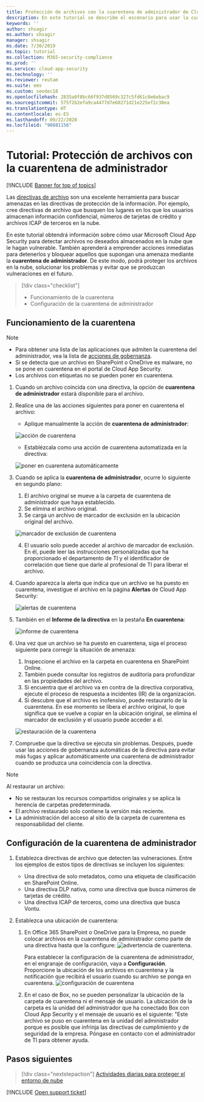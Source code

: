 ```yaml
---
title: Protección de archivos con la cuarentena de administrador de Cloud App Security
description: En este tutorial se describe el escenario para usar la cuarentena de administrador para controlar las vulneraciones de datos.
keywords: ''
author: shsagir
ms.author: shsagir
manager: shsagir
ms.date: 7/30/2019
ms.topic: tutorial
ms.collection: M365-security-compliance
ms.prod: ''
ms.service: cloud-app-security
ms.technology: ''
ms.reviewer: reutam
ms.suite: ems
ms.custom: seodec18
ms.openlocfilehash: 2835a0f8bc66f937d8569c327c5fd61c0e6ebac9
ms.sourcegitcommit: 575f2b2efa9ca4477d7e60271d21e225ef2c38ea
ms.translationtype: HT
ms.contentlocale: es-ES
ms.lasthandoff: 09/22/2020
ms.locfileid: "90881156"
---
```

# <a name="tutorial-protect-files-with-admin-quarantine"></a>Tutorial: Protección de archivos con la cuarentena de administrador

[!INCLUDE [Banner for top of topics](includes/banner.md)]

Las [directivas de archivo](data-protection-policies.md) son una excelente herramienta para buscar amenazas en las directivas de protección de la información. Por ejemplo, cree directivas de archivo que busquen los lugares en los que los usuarios almacenan información confidencial, números de tarjetas de crédito y archivos ICAP de terceros en la nube.

En este tutorial obtendrá información sobre cómo usar Microsoft Cloud App Security para detectar archivos no deseados almacenados en la nube que le hagan vulnerable. También aprenderá a emprender acciones inmediatas para detenerlos y bloquear aquellos que supongan una amenaza mediante la **cuarentena de administrador**. De este modo, podrá proteger los archivos en la nube, solucionar los problemas y evitar que se produzcan vulneraciones en el futuro.

> [!div class="checklist"]
>
> * Funcionamiento de la cuarentena
> * Configuración de la cuarentena de administrador

## <a name="understand-how-quarantine-works"></a>Funcionamiento de la cuarentena

>[!NOTE]
>
> * Para obtener una lista de las aplicaciones que admiten la cuarentena del administrador, vea la lista de [acciones de gobernanza](governance-actions.md).
> * Si se detecta que un archivo en SharePoint o OneDrive es malware, no se pone en cuarentena en el portal de Cloud App Security.
> * Los archivos con etiquetas no se pueden poner en cuarentena.

1. Cuando un archivo coincida con una directiva, la opción de **cuarentena de administrador** estará disponible para el archivo.

2. Realice una de las acciones siguientes para poner en cuarentena el archivo:

    * Aplique manualmente la acción de **cuarentena de administrador**:

    ![acción de cuarentena](media/quarantine-action.png)

    * Establézcala como una acción de cuarentena automatizada en la directiva:

    ![poner en cuarentena automáticamente](media/quarantine-automated.png)

3. Cuando se aplica la **cuarentena de administrador**, ocurre lo siguiente en segundo plano:

    1. El archivo original se mueve a la carpeta de cuarentena de administrador que haya establecido.
    2. Se elimina el archivo original.
    3. Se carga un archivo de marcador de exclusión en la ubicación original del archivo.

    ![marcador de exclusión de cuarentena](media/quarantine-tombstone.png)

    4. El usuario solo puede acceder al archivo de marcador de exclusión. En él, puede leer las instrucciones personalizadas que ha proporcionado el departamento de TI y el identificador de correlación que tiene que darle al profesional de TI para liberar el archivo.

4. Cuando aparezca la alerta que indica que un archivo se ha puesto en cuarentena, investigue el archivo en la página **Alertas** de Cloud App Security:

    ![alertas de cuarentena](media/quarantine-alerts.png)

5. También en el **Informe de la directiva** en la pestaña **En cuarentena**:

    ![informe de cuarentena](media/quarantine-report.png)

6. Una vez que un archivo se ha puesto en cuarentena, siga el proceso siguiente para corregir la situación de amenaza:

    1. Inspeccione el archivo en la carpeta en cuarentena en SharePoint Online.
    2. También puede consultar los registros de auditoría para profundizar en las propiedades del archivo.
    3. Si encuentra que el archivo va en contra de la directiva corporativa, ejecute el proceso de respuesta a incidentes (IR) de la organización.
    4. Si descubre que el archivo es inofensivo, puede restaurarlo de la cuarentena. En ese momento se libera el archivo original, lo que significa que se vuelve a copiar en la ubicación original, se elimina el marcador de exclusión y el usuario puede acceder a él.

      ![restauración de la cuarentena](media/quarantine-restore.png)

7. Compruebe que la directiva se ejecuta sin problemas. Después, puede usar las acciones de gobernanza automáticas de la directiva para evitar más fugas y aplicar automáticamente una cuarentena de administrador cuando se produzca una coincidencia con la directiva.

> [!NOTE]
> Al restaurar un archivo:
>
> * No se restauran los recursos compartidos originales y se aplica la herencia de carpetas predeterminada.
> * El archivo restaurado solo contiene la versión más reciente.
> * La administración del acceso al sitio de la carpeta de cuarentena es responsabilidad del cliente.

## <a name="set-up-admin-quarantine"></a>Configuración de la cuarentena de administrador

1. Establezca directivas de archivo que detecten las vulneraciones. Entre los ejemplos de estos tipos de directivas se incluyen los siguientes:

    - Una directiva de solo metadatos, como una etiqueta de clasificación en SharePoint Online.
    - Una directiva DLP nativa, como una directiva que busca números de tarjetas de crédito.
    - Una directiva ICAP de terceros, como una directiva que busca Vontu.

2. Establezca una ubicación de cuarentena:
   1. En Office 365 SharePoint o OneDrive para la Empresa, no puede colocar archivos en la cuarentena de administrador como parte de una directiva hasta que la configure: ![advertencia de cuarentena](media/quarantine-warning.png).

      Para establecer la configuración de la cuarentena de administrador, en el engranaje de configuración, vaya a **Configuración**. Proporcione la ubicación de los archivos en cuarentena y la notificación que recibirá el usuario cuando su archivo se ponga en cuarentena.
      ![configuración de cuarentena](media/quarantine-settings.png)

   2. En el caso de Box, no se pueden personalizar la ubicación de la carpeta de cuarentena ni el mensaje de usuario. La ubicación de la carpeta es la unidad del administrador que ha conectado Box con Cloud App Security y el mensaje de usuario es el siguiente: "Este archivo se puso en cuarentena en la unidad del administrador porque es posible que infrinja las directivas de cumplimiento y de seguridad de la empresa. Póngase en contacto con el administrador de TI para obtener ayuda.

## <a name="next-steps"></a>Pasos siguientes

> [!div class="nextstepaction"]
> [Actividades diarias para proteger el entorno de nube](daily-activities-to-protect-your-cloud-environment.md)

[!INCLUDE [Open support ticket](includes/support.md)]

